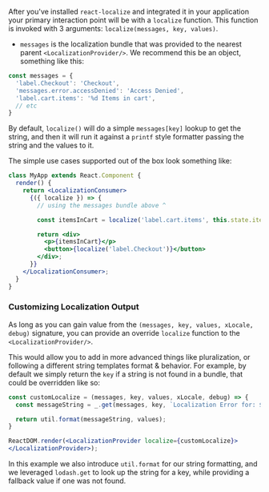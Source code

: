 After you've installed `react-localize` and integrated it in your application
your primary interaction point will be with a `localize` function. This function
is invoked with 3 arguments: `localize(messages, key, values)`.

- `messages` is the localization bundle that was provided to the nearest parent
`<LocalizationProvider/>`. We recommend this be an object, something like this:

```js
const messages = {
  'label.Checkout': 'Checkout',
  'messages.error.accessDenied': 'Access Denied',
  'label.cart.items': '%d Items in cart',
  // etc
}
```

By default, `localize()` will do a simple `messages[key]` lookup to get the
string, and then it will run it against a `printf` style formatter passing the
string and the values to it.

The simple use cases supported out of the box look something like:

```jsx
class MyApp extends React.Component {
  render() {
    return <LocalizationConsumer>
      {({ localize }) => {
        // using the messages bundle above ^

        const itemsInCart = localize('label.cart.items', this.state.itemsCount);

        return <div>
          <p>{itemsInCart}</p>
          <button>{localize('label.Checkout')}</button>
        </div>;
      }}
    </LocalizationConsumer>;
  }
}
```

### Customizing Localization Output
As long as you can gain value from the `(messages, key, values, xLocale, debug)`
signature, you can provide an override `localize` function to the
`<LocalizationProvider/>`.

This would allow you to add in more advanced things like pluralization, or
following a different string templates format & behavior. For example, by default
we simply return the `key` if a string is not found in a bundle, that could be
overridden like so:

```jsx
const customLocalize = (messages, key, values, xLocale, debug) => {
  const messageString = _.get(messages, key, `Localization Error for: ${key}`);

  return util.format(messageString, values);
}

ReactDOM.render(<LocalizationProvider localize={customLocalize}>
</LocalizationProvider>);
```

In this example we also introduce `util.format` for our string formatting, and
we leveraged `lodash.get` to look up the string for a key, while providing a
fallback value if one was not found.
